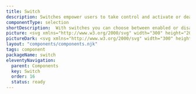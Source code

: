 ```yaml
---
title: Switch
description: Switches empower users to take control and activate or deactivate specific settings with a simple click.
componentType: selection
shortDescription:  With switches you can choose between enabled or disabled states.
picture: <svg xmlns="http://www.w3.org/2000/svg" width="300" height="200" fill="none" aria-labelledby="switchTitle switchDesc" role="img"><title id="switchTitle">Illustration of switch component.</title><desc id="switchDesc">An illustrated switch component representing switch component card.</desc><path fill="#36F" d="M166.089 86.5928h-32.177c-8.886 0-16.089 7.2031-16.089 16.0882 0 8.886 7.203 16.089 16.089 16.089h32.177c8.886 0 16.089-7.203 16.089-16.089 0-8.8851-7.203-16.0882-16.089-16.0882Z"/><path fill="#fff" d="M133.911 89.2744c-7.404 0-13.407 6.0026-13.407 13.4076 0 7.404 6.003 13.407 13.407 13.407 7.405 0 13.407-6.003 13.407-13.407 0-7.405-6.002-13.4076-13.407-13.4076Z"/><path fill="#222" d="m138.719 98.8645-3.771 3.7705 3.74 3.74c.314.282.314.754 0 1.037-.283.314-.754.314-1.037 0l-3.771-3.74-3.739 3.74c-.283.314-.754.314-1.037 0-.314-.283-.314-.755 0-1.069l3.739-3.739-3.739-3.7395c-.314-.2828-.314-.7542 0-1.0684.283-.2828.754-.2828 1.068 0l3.74 3.7709 3.739-3.7395c.283-.3142.754-.3142 1.068 0 .283.2828.283.7542 0 1.037Z"/></svg>
pictureDark: <svg xmlns="http://www.w3.org/2000/svg" width="300" height="200" fill="none" aria-labelledby="switchDarkTitle switchDarkDesc" role="img"><title id="switchDarkTitle">Illustration of switch component.</title><desc id="switchDarkDesc">An illustrated switch component representing switch component card.</desc><path fill="#5985FF" d="M166.089 86.5928h-32.177c-8.886 0-16.089 7.2031-16.089 16.0882 0 8.886 7.203 16.089 16.089 16.089h32.177c8.886 0 16.089-7.203 16.089-16.089 0-8.8851-7.203-16.0882-16.089-16.0882Z"/><path fill="#262626" d="M133.911 89.2744c-7.404 0-13.407 6.0026-13.407 13.4076 0 7.404 6.003 13.407 13.407 13.407 7.405 0 13.407-6.003 13.407-13.407 0-7.405-6.002-13.4076-13.407-13.4076Z"/><path fill="#F4F4F4" d="m138.719 98.8645-3.771 3.7705 3.74 3.74c.314.282.314.754 0 1.037-.283.314-.754.314-1.037 0l-3.771-3.74-3.739 3.74c-.283.314-.754.314-1.037 0-.314-.283-.314-.755 0-1.069l3.739-3.739-3.739-3.7395c-.314-.2828-.314-.7542 0-1.0684.283-.2828.754-.2828 1.068 0l3.74 3.7709 3.739-3.7395c.283-.3142.754-.3142 1.068 0 .283.2828.283.7542 0 1.037Z"/></svg>
layout: "components/components.njk"
tags: component
packageName: switch
eleventyNavigation:
  parent: Components
  key: Switch
  order: 16
  status: ready
---
```

